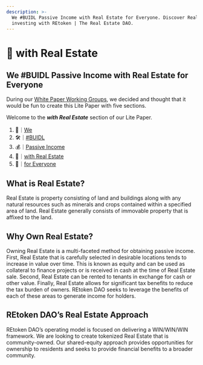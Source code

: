 ```yaml
---
description: >-
  We #BUIDL Passive Income with Real Estate for Everyone. Discover Real Estate
  investing with REtoken | The Real Estate DAO.
---
```


# 🏡 with Real Estate

## We #BUIDL Passive Income with Real Estate for Everyone

During our [White Paper Working Groups](../../participate/working-groups/white-paper-working-groups.md), we decided and thought that it would be fun to create this Lite Paper with five sections.

Welcome to the _**with Real Estate**_ section of our Lite Paper.

1. 👥｜[We](1.md)
2. 🛠｜[#BUIDL](2.md)
3. 💰｜[Passive Income](3.md)
4. 🏡｜[with Real Estate](4.md)
5. 👥｜[for Everyone](5.md)

## What is Real Estate?

Real Estate is property consisting of land and buildings along with any natural resources such as minerals and crops contained within a specified area of land. Real Estate generally consists of immovable property that is affixed to the land.

## Why Own Real Estate?

Owning Real Estate is a multi-faceted method for obtaining passive income. First, Real Estate that is carefully selected in desirable locations tends to increase in value over time. This is known as equity and can be used as collateral to finance projects or is received in cash at the time of Real Estate sale. Second, Real Estate can be rented to tenants in exchange for cash or other value. Finally, Real Estate allows for significant tax benefits to reduce the tax burden of owners. REtoken DAO seeks to leverage the benefits of each of these areas to generate income for holders.

## REtoken DAO’s Real Estate Approach

REtoken DAO’s operating model is focused on delivering a WIN/WIN/WIN framework. We are looking to create tokenized Real Estate that is community-owned. Our shared-equity approach provides opportunities for ownership to residents and seeks to provide financial benefits to a broader community.
